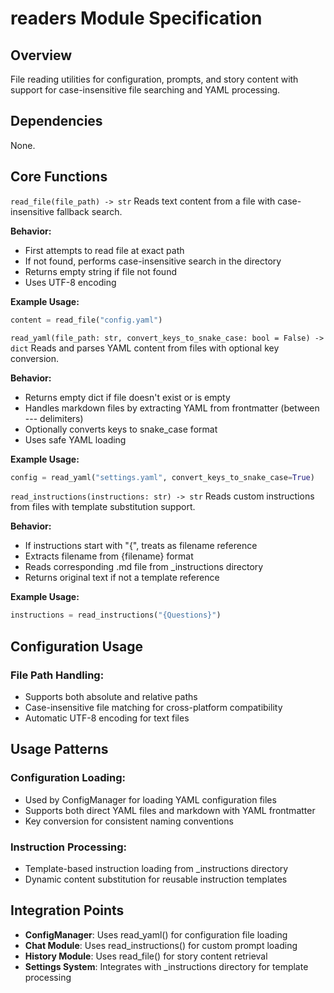# readers Module Specification

## Overview
File reading utilities for configuration, prompts, and story content with support for case-insensitive file searching and YAML processing.

## Dependencies
None.

## Core Functions

`read_file(file_path) -> str`
Reads text content from a file with case-insensitive fallback search.

**Behavior:**
- First attempts to read file at exact path
- If not found, performs case-insensitive search in the directory
- Returns empty string if file not found
- Uses UTF-8 encoding

**Example Usage:**
```python
content = read_file("config.yaml")
```

`read_yaml(file_path: str, convert_keys_to_snake_case: bool = False) -> dict`
Reads and parses YAML content from files with optional key conversion.

**Behavior:**
- Returns empty dict if file doesn't exist or is empty
- Handles markdown files by extracting YAML from frontmatter (between --- delimiters)
- Optionally converts keys to snake_case format
- Uses safe YAML loading

**Example Usage:**
```python
config = read_yaml("settings.yaml", convert_keys_to_snake_case=True)
```

`read_instructions(instructions: str) -> str`
Reads custom instructions from files with template substitution support.

**Behavior:**
- If instructions start with "{", treats as filename reference
- Extracts filename from {filename} format
- Reads corresponding .md file from _instructions directory
- Returns original text if not a template reference

**Example Usage:**
```python
instructions = read_instructions("{Questions}")
```

## Configuration Usage

### File Path Handling:
- Supports both absolute and relative paths
- Case-insensitive file matching for cross-platform compatibility
- Automatic UTF-8 encoding for text files

## Usage Patterns

### Configuration Loading:
- Used by ConfigManager for loading YAML configuration files
- Supports both direct YAML files and markdown with YAML frontmatter
- Key conversion for consistent naming conventions

### Instruction Processing:
- Template-based instruction loading from _instructions directory
- Dynamic content substitution for reusable instruction templates

## Integration Points

- **ConfigManager**: Uses read_yaml() for configuration file loading
- **Chat Module**: Uses read_instructions() for custom prompt loading
- **History Module**: Uses read_file() for story content retrieval
- **Settings System**: Integrates with _instructions directory for template processing
